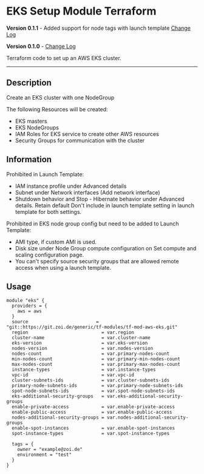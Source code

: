 # EKS Setup Module Terraform

**Version 0.1.1** - Added support for node tags with launch template [Change Log](CHANGELOG.md)

**Version 0.1.0** - [Change Log](CHANGELOG.md)

Terraform code to set up an AWS EKS cluster.

---

## Description

Create an EKS cluster with one NodeGroup

The following Resources will be created:

- EKS masters
- EKS NodeGroups
- IAM Roles for EKS service to create other AWS resources
- Security Groups for communication with the cluster

## Information
Prohibited in Launch Template:
- IAM instance profile under Advanced details
- Subnet under Network interfaces (Add network interface)
- Shutdown behavior and Stop - Hibernate behavior under Advanced details. Retain default Don't include in launch template setting in launch template for both settings.

Prohibited in EKS node group config but need to be added to Launch Template:
- AMI type, if custom AMI is used.
- Disk size under Node Group compute configuration on Set compute and scaling configuration page.
- You can't specify source security groups that are allowed remote access when using a launch template.

## Usage

```
module "eks" {
  providers = {
    aws = aws
  }
  source                         = "git::https://git.zoi.de/generic/tf-modules/tf-mod-aws-eks.git"
  region                           = var.region
  cluster-name                     = var.cluster-name
  eks-version                      = var.eks-version
  nodes-version                    = var.nodes-version
  nodes-count                      = var.primary-nodes-count 
  min-nodes-count                  = var.primary-min-nodes-count
  max-nodes-count                  = var.primary-max-nodes-count
  instance-types                   = var.instance-types
  vpc-id                           = var.vpc-id
  cluster-subnets-ids              = var.cluster-subnets-ids
  primary-node-subnets-ids         = var.primary-node-subnets-ids
  spot-node-subnets-ids            = var.spot-node-subnets-ids
  eks-additional-security-groups   = var.eks-additional-security-groups
  enable-private-access            = var.enable-private-access
  enable-public-access             = var.enable-public-access
  nodes-additional-security-groups = var.nodes-additional-security-groups
  enable-spot-instances            = var.enable-spot-instances
  spot-instance-types              = var.spot-instance-types

  tags = {              
    owner = "example@zoi.de"
    environment = "test"
  }
}
```

